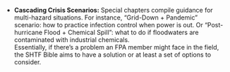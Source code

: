 - **Cascading Crisis Scenarios:** Special chapters compile guidance for multi-hazard situations. For instance, “Grid-Down + Pandemic” scenario: how to practice infection control when power is out. Or “Post-hurricane Flood + Chemical Spill”: what to do if floodwaters are contaminated with industrial chemicals.  
Essentially, if there’s a problem an FPA member might face in the field, the SHTF Bible aims to have a solution or at least a set of options to consider.